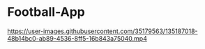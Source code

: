 # Football-App

https://user-images.githubusercontent.com/35179563/135187018-48b14bc0-ab89-4536-8ff5-16b843a75040.mp4

